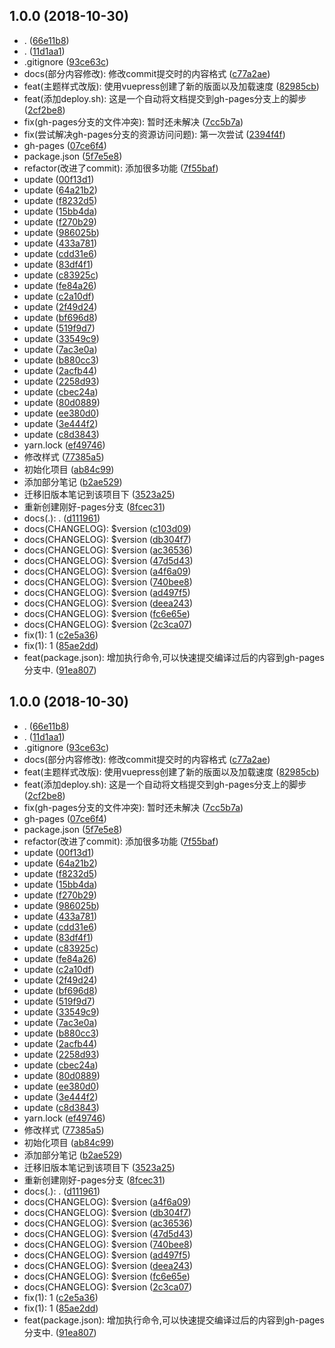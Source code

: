 ## 1.0.0 (2018-10-30)

* . ([66e11b8](https://github.com/Johnhong9527/myBlogs/commit/66e11b8))
* . ([11d1aa1](https://github.com/Johnhong9527/myBlogs/commit/11d1aa1))
* .gitignore ([93ce63c](https://github.com/Johnhong9527/myBlogs/commit/93ce63c))
* docs(部分内容修改): 修改commit提交时的内容格式 ([c77a2ae](https://github.com/Johnhong9527/myBlogs/commit/c77a2ae))
* feat(主题样式改版): 使用vuepress创建了新的版面以及加载速度 ([82985cb](https://github.com/Johnhong9527/myBlogs/commit/82985cb))
* feat(添加deploy.sh): 这是一个自动将文档提交到gh-pages分支上的脚步 ([2cf2be8](https://github.com/Johnhong9527/myBlogs/commit/2cf2be8))
* fix(gh-pages分支的文件冲突): 暂时还未解决 ([7cc5b7a](https://github.com/Johnhong9527/myBlogs/commit/7cc5b7a))
* fix(尝试解决gh-pages分支的资源访问问题): 第一次尝试 ([2394f4f](https://github.com/Johnhong9527/myBlogs/commit/2394f4f))
* gh-pages ([07ce6f4](https://github.com/Johnhong9527/myBlogs/commit/07ce6f4))
* package.json ([5f7e5e8](https://github.com/Johnhong9527/myBlogs/commit/5f7e5e8))
* refactor(改进了commit): 添加很多功能 ([7f55baf](https://github.com/Johnhong9527/myBlogs/commit/7f55baf))
* update ([00f13d1](https://github.com/Johnhong9527/myBlogs/commit/00f13d1))
* update ([64a21b2](https://github.com/Johnhong9527/myBlogs/commit/64a21b2))
* update ([f8232d5](https://github.com/Johnhong9527/myBlogs/commit/f8232d5))
* update ([15bb4da](https://github.com/Johnhong9527/myBlogs/commit/15bb4da))
* update ([f270b29](https://github.com/Johnhong9527/myBlogs/commit/f270b29))
* update ([986025b](https://github.com/Johnhong9527/myBlogs/commit/986025b))
* update ([433a781](https://github.com/Johnhong9527/myBlogs/commit/433a781))
* update ([cdd31e6](https://github.com/Johnhong9527/myBlogs/commit/cdd31e6))
* update ([83df4f1](https://github.com/Johnhong9527/myBlogs/commit/83df4f1))
* update ([c83925c](https://github.com/Johnhong9527/myBlogs/commit/c83925c))
* update ([fe84a26](https://github.com/Johnhong9527/myBlogs/commit/fe84a26))
* update ([c2a10df](https://github.com/Johnhong9527/myBlogs/commit/c2a10df))
* update ([2f49d24](https://github.com/Johnhong9527/myBlogs/commit/2f49d24))
* update ([bf696d8](https://github.com/Johnhong9527/myBlogs/commit/bf696d8))
* update ([519f9d7](https://github.com/Johnhong9527/myBlogs/commit/519f9d7))
* update ([33549c9](https://github.com/Johnhong9527/myBlogs/commit/33549c9))
* update ([7ac3e0a](https://github.com/Johnhong9527/myBlogs/commit/7ac3e0a))
* update ([b880cc3](https://github.com/Johnhong9527/myBlogs/commit/b880cc3))
* update ([2acfb44](https://github.com/Johnhong9527/myBlogs/commit/2acfb44))
* update ([2258d93](https://github.com/Johnhong9527/myBlogs/commit/2258d93))
* update ([cbec24a](https://github.com/Johnhong9527/myBlogs/commit/cbec24a))
* update ([80d0889](https://github.com/Johnhong9527/myBlogs/commit/80d0889))
* update ([ee380d0](https://github.com/Johnhong9527/myBlogs/commit/ee380d0))
* update ([3e444f2](https://github.com/Johnhong9527/myBlogs/commit/3e444f2))
* update ([c8d3843](https://github.com/Johnhong9527/myBlogs/commit/c8d3843))
* yarn.lock ([ef49746](https://github.com/Johnhong9527/myBlogs/commit/ef49746))
* 修改样式 ([77385a5](https://github.com/Johnhong9527/myBlogs/commit/77385a5))
* 初始化项目 ([ab84c99](https://github.com/Johnhong9527/myBlogs/commit/ab84c99))
* 添加部分笔记 ([b2ae529](https://github.com/Johnhong9527/myBlogs/commit/b2ae529))
* 迁移旧版本笔记到该项目下 ([3523a25](https://github.com/Johnhong9527/myBlogs/commit/3523a25))
* 重新创建刚好-pages分支 ([8fcec31](https://github.com/Johnhong9527/myBlogs/commit/8fcec31))
* docs(.): . ([d111961](https://github.com/Johnhong9527/myBlogs/commit/d111961))
* docs(CHANGELOG): $version ([c103d09](https://github.com/Johnhong9527/myBlogs/commit/c103d09))
* docs(CHANGELOG): $version ([db304f7](https://github.com/Johnhong9527/myBlogs/commit/db304f7))
* docs(CHANGELOG): $version ([ac36536](https://github.com/Johnhong9527/myBlogs/commit/ac36536))
* docs(CHANGELOG): $version ([47d5d43](https://github.com/Johnhong9527/myBlogs/commit/47d5d43))
* docs(CHANGELOG): $version ([a4f6a09](https://github.com/Johnhong9527/myBlogs/commit/a4f6a09))
* docs(CHANGELOG): $version ([740bee8](https://github.com/Johnhong9527/myBlogs/commit/740bee8))
* docs(CHANGELOG): $version ([ad497f5](https://github.com/Johnhong9527/myBlogs/commit/ad497f5))
* docs(CHANGELOG): $version ([deea243](https://github.com/Johnhong9527/myBlogs/commit/deea243))
* docs(CHANGELOG): $version ([fc6e65e](https://github.com/Johnhong9527/myBlogs/commit/fc6e65e))
* docs(CHANGELOG): $version ([2c3ca07](https://github.com/Johnhong9527/myBlogs/commit/2c3ca07))
* fix(1): 1 ([c2e5a36](https://github.com/Johnhong9527/myBlogs/commit/c2e5a36))
* fix(1): 1 ([85ae2dd](https://github.com/Johnhong9527/myBlogs/commit/85ae2dd))
* feat(package.json): 增加执行命令,可以快速提交编译过后的内容到gh-pages分支中. ([91ea807](https://github.com/Johnhong9527/myBlogs/commit/91ea807))



## 1.0.0 (2018-10-30)

* . ([66e11b8](https://github.com/Johnhong9527/myBlogs/commit/66e11b8))
* . ([11d1aa1](https://github.com/Johnhong9527/myBlogs/commit/11d1aa1))
* .gitignore ([93ce63c](https://github.com/Johnhong9527/myBlogs/commit/93ce63c))
* docs(部分内容修改): 修改commit提交时的内容格式 ([c77a2ae](https://github.com/Johnhong9527/myBlogs/commit/c77a2ae))
* feat(主题样式改版): 使用vuepress创建了新的版面以及加载速度 ([82985cb](https://github.com/Johnhong9527/myBlogs/commit/82985cb))
* feat(添加deploy.sh): 这是一个自动将文档提交到gh-pages分支上的脚步 ([2cf2be8](https://github.com/Johnhong9527/myBlogs/commit/2cf2be8))
* fix(gh-pages分支的文件冲突): 暂时还未解决 ([7cc5b7a](https://github.com/Johnhong9527/myBlogs/commit/7cc5b7a))
* gh-pages ([07ce6f4](https://github.com/Johnhong9527/myBlogs/commit/07ce6f4))
* package.json ([5f7e5e8](https://github.com/Johnhong9527/myBlogs/commit/5f7e5e8))
* refactor(改进了commit): 添加很多功能 ([7f55baf](https://github.com/Johnhong9527/myBlogs/commit/7f55baf))
* update ([00f13d1](https://github.com/Johnhong9527/myBlogs/commit/00f13d1))
* update ([64a21b2](https://github.com/Johnhong9527/myBlogs/commit/64a21b2))
* update ([f8232d5](https://github.com/Johnhong9527/myBlogs/commit/f8232d5))
* update ([15bb4da](https://github.com/Johnhong9527/myBlogs/commit/15bb4da))
* update ([f270b29](https://github.com/Johnhong9527/myBlogs/commit/f270b29))
* update ([986025b](https://github.com/Johnhong9527/myBlogs/commit/986025b))
* update ([433a781](https://github.com/Johnhong9527/myBlogs/commit/433a781))
* update ([cdd31e6](https://github.com/Johnhong9527/myBlogs/commit/cdd31e6))
* update ([83df4f1](https://github.com/Johnhong9527/myBlogs/commit/83df4f1))
* update ([c83925c](https://github.com/Johnhong9527/myBlogs/commit/c83925c))
* update ([fe84a26](https://github.com/Johnhong9527/myBlogs/commit/fe84a26))
* update ([c2a10df](https://github.com/Johnhong9527/myBlogs/commit/c2a10df))
* update ([2f49d24](https://github.com/Johnhong9527/myBlogs/commit/2f49d24))
* update ([bf696d8](https://github.com/Johnhong9527/myBlogs/commit/bf696d8))
* update ([519f9d7](https://github.com/Johnhong9527/myBlogs/commit/519f9d7))
* update ([33549c9](https://github.com/Johnhong9527/myBlogs/commit/33549c9))
* update ([7ac3e0a](https://github.com/Johnhong9527/myBlogs/commit/7ac3e0a))
* update ([b880cc3](https://github.com/Johnhong9527/myBlogs/commit/b880cc3))
* update ([2acfb44](https://github.com/Johnhong9527/myBlogs/commit/2acfb44))
* update ([2258d93](https://github.com/Johnhong9527/myBlogs/commit/2258d93))
* update ([cbec24a](https://github.com/Johnhong9527/myBlogs/commit/cbec24a))
* update ([80d0889](https://github.com/Johnhong9527/myBlogs/commit/80d0889))
* update ([ee380d0](https://github.com/Johnhong9527/myBlogs/commit/ee380d0))
* update ([3e444f2](https://github.com/Johnhong9527/myBlogs/commit/3e444f2))
* update ([c8d3843](https://github.com/Johnhong9527/myBlogs/commit/c8d3843))
* yarn.lock ([ef49746](https://github.com/Johnhong9527/myBlogs/commit/ef49746))
* 修改样式 ([77385a5](https://github.com/Johnhong9527/myBlogs/commit/77385a5))
* 初始化项目 ([ab84c99](https://github.com/Johnhong9527/myBlogs/commit/ab84c99))
* 添加部分笔记 ([b2ae529](https://github.com/Johnhong9527/myBlogs/commit/b2ae529))
* 迁移旧版本笔记到该项目下 ([3523a25](https://github.com/Johnhong9527/myBlogs/commit/3523a25))
* 重新创建刚好-pages分支 ([8fcec31](https://github.com/Johnhong9527/myBlogs/commit/8fcec31))
* docs(.): . ([d111961](https://github.com/Johnhong9527/myBlogs/commit/d111961))
* docs(CHANGELOG): $version ([a4f6a09](https://github.com/Johnhong9527/myBlogs/commit/a4f6a09))
* docs(CHANGELOG): $version ([db304f7](https://github.com/Johnhong9527/myBlogs/commit/db304f7))
* docs(CHANGELOG): $version ([ac36536](https://github.com/Johnhong9527/myBlogs/commit/ac36536))
* docs(CHANGELOG): $version ([47d5d43](https://github.com/Johnhong9527/myBlogs/commit/47d5d43))
* docs(CHANGELOG): $version ([740bee8](https://github.com/Johnhong9527/myBlogs/commit/740bee8))
* docs(CHANGELOG): $version ([ad497f5](https://github.com/Johnhong9527/myBlogs/commit/ad497f5))
* docs(CHANGELOG): $version ([deea243](https://github.com/Johnhong9527/myBlogs/commit/deea243))
* docs(CHANGELOG): $version ([fc6e65e](https://github.com/Johnhong9527/myBlogs/commit/fc6e65e))
* docs(CHANGELOG): $version ([2c3ca07](https://github.com/Johnhong9527/myBlogs/commit/2c3ca07))
* fix(1): 1 ([c2e5a36](https://github.com/Johnhong9527/myBlogs/commit/c2e5a36))
* fix(1): 1 ([85ae2dd](https://github.com/Johnhong9527/myBlogs/commit/85ae2dd))
* feat(package.json): 增加执行命令,可以快速提交编译过后的内容到gh-pages分支中. ([91ea807](https://github.com/Johnhong9527/myBlogs/commit/91ea807))



